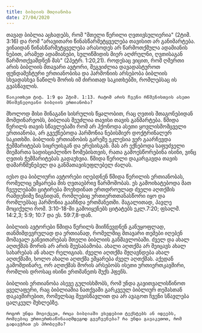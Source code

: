 ```yaml
---
title: ბიბლიის მთლიანობა
date: 27/04/2020
---
```


თავად ბიბლია აცხადებს, რომ "მთელი წერილი ღვთივსულიერია" (2ტიმ. 3:16) და რომ "არავითარი წინასწარმეტყველება თავისით არ განიმარტება. ვინაიდან წინასწარმეტყველება არასოდეს არ წარმოთქმულა ადამიანის ნებით, არამედ ადამიანები, სულიწმიდის მიერ აღძრულნი, ღვთისაგან წარმოთქვამდნენ მას" (2პეტრ. 1:20,21). როდესაც ვიცით, რომ ღმერთი არის ბიბლიის მთავარი ავტორი, შეგვიძლია დავადასტუროთ ფუნდამენტური ერთიანობისა და ჰარმონიის არსებობა ბიბლიის სხვადასხვა ნაწილს შორის იმ ძირითად საკითხებში, რომლებსაც ის გვასწავლის.

`წაიკითხეთ ტიტ. 1:9 და 2ტიმ. 1:13. რატომ არის ჩვენი რწმენისთვის ასეთი მნიშვნელოვანი ბიბლიის ერთიანობა?`

მხოლოდ მისი შინაგანი სისრულის წყალობით, რაც ღვთის შთაგონებიდან მომდინარეობს, ბიბლიას შეუძლია თავისი თავის განმარტება. წმიდა წერილს თავის სწავლებაში რომ არ ჰქონოდა ასეთი ყოვლისმომცველი ერთიანობა, არ გვექნებოდა ჰარმონია ნებისმიერ დოქტრინალურ საკითხში. ბიბლიის ერთიანობის გარეშე ეკლესია ვერ გაარჩევდა ჭეშმარიტებას სიცრუისგან და ერესისგან. მას არ ექნებოდა საფუძველი მიემართა სადისციპლინო ზომებისთვის, რათა გამოესწორებინა ისინი, ვინც ღვთის ჭეშმარიტებას გადაუხვია. წმიდა წერილი დაკარგავდა თავის დამარწმუნებელ და განმათავისუფლებელ ძალას.

იესო და ბიბლიური ავტორები იღებდნენ წმიდა წერილის ერთიანობას, რომელიც ემყარება მის ღვთაებრივ წარმოშობას. ეს გამოიხატებოდა მათ ჩვეულებაში ციტირება მოეხდინათ ერთდროულად ძველი აღთქმის რამდენიმე წიგნიდან, რომლებიც ურთიერთთანასწორი იყო და რომლებსაც ჰარმონია გააჩნდა ერთმანეთში. მაგალითად, პავლე მოციქული რომ. 3:10-18-ში გამოიყენებს ციტატებს ეკლ.7:20; ფსალმ. 14:2,3; 5:9; 10:7 და ეს. 59:7,8-დან.

ბიბლიის ავტორები წმიდა წერილს მიიჩნევდნენ განუყოფლად, თანმიმდევრულად და ერთიანად, რომელშიც მთავარი თემები იღებენ მომავალ განვითარებას მთელი ბიბლიის განმავლობაში. ძველ და ახალ აღთქმას შორის არ არის შეუსაბამობა. ახალი აღთქმა არ შეიცავს ახალ სახარებას ან ახალ რელიგიას. ძველი აღთქმა მჟღავნდება ახალ აღთქმაში, ხოლო ახალი აღთქმა ემყარება ძველ აღთქმას. აქედან გამომდინარე, ორ აღთქმას შორის არსებობს ისეთი ურთიერთკავშირი, რომლის დროსაც ისინი ერთმანეთს შუქს ჰფენს.

ბიბლიის ერთიანობა ასევე გულისხმობს, რომ უნდა გავითვალისწინოთ ყველაფერი, რაც ბიბლიაშია ნათქვამი გარკვეულ ბიბლიურ თემასთან დაკავშირებით, რომელსაც შევისწავლით და არ ავაგოთ ჩვენი სწავლება ცალკეულ მუხლებზე.

`როგორ უნდა მოვიქცეთ, როცა ბიბლიაში ვხვდებით ტექსტებს ან იდეებს, რომლებიც ურთიერთსაწინააღმდეგოდ გვეჩვენება? რა უნდა გავაკეთოთ, რომ გადავჭრათ ეს პრობლემა?`